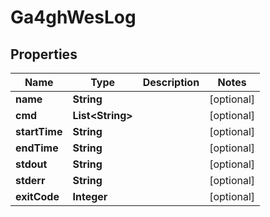 
# Ga4ghWesLog

## Properties
Name | Type | Description | Notes
------------ | ------------- | ------------- | -------------
**name** | **String** |  |  [optional]
**cmd** | **List&lt;String&gt;** |  |  [optional]
**startTime** | **String** |  |  [optional]
**endTime** | **String** |  |  [optional]
**stdout** | **String** |  |  [optional]
**stderr** | **String** |  |  [optional]
**exitCode** | **Integer** |  |  [optional]



